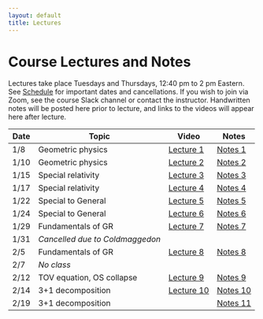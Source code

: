 ```yaml
---
layout: default
title: Lectures
---
```


# Course Lectures and Notes

Lectures take place Tuesdays and Thursdays, 12:40 pm to 2 pm Eastern. See [Schedule](schedule.md) for important dates and cancellations. If you wish to join via Zoom, see the course Slack channel or contact the instructor. Handwritten notes will be posted here prior to lecture, and links to the videos will appear here after lecture.


Date  | Topic                      | Video | Notes 
------|----------------------------|-----------|----------
1/8  | Geometric physics | [Lecture 1](https://www.dropbox.com/s/rsvdjo7j6lfp7b3/ast900\_lecture1\_08012019.mp4?dl=0) | [Notes 1](notes/Lecture1.pdf)
1/10 | Geometric physics | [Lecture 2](https://www.dropbox.com/s/578qini5azmichy/ast900\_lecture2\_10012019.mov?dl=0) | [Notes 2](notes/Lecture2.pdf)
1/15 | Special relativity | [Lecture 3](https://www.dropbox.com/s/b6r4zbwo1fml4o6/ast900\_lecture3\_15012019.mp4?dl=0) | [Notes 3](notes/Lecture3.pdf)
1/17 | Special relativity | [Lecture 4](https://www.dropbox.com/s/l8zsd1i0t0j9y6l/ast900\_lecture4\_17012019.mp4?dl=0) | [Notes 4](notes/Lecture4.pdf)
1/22 | Special to General | [Lecture 5](https://www.dropbox.com/s/f18zry4eobgba81/ast900\_lecture5\_22012019.mp4?dl=0) | [Notes 5](notes/Lecture5.pdf)
1/24 | Special to General | [Lecture 6](https://www.dropbox.com/s/wljzpul20o03mbb/ast900\_lecture6\_24012019.mp4?dl=0) | [Notes 6](notes/Lecture6.pdf)
1/29 | Fundamentals of GR | [Lecture 7](https://youtu.be/40ZtUf9mHxg) | [Notes 7](notes/lecture7.pdf)
1/31 | _Cancelled due to Coldmaggedon_ 
2/5 | Fundamentals of GR | [Lecture 8](https://youtu.be/DDE-d7KqbP0) | [Notes 8](notes/Lecture8.pdf)
2/7 | _No class_ 
2/12 | TOV equation, OS collapse | [Lecture 9](https://youtu.be/z7o\_0Czikvo) | [Notes 9](notes/Lecture9.pdf)
2/14 | 3+1 decomposition | [Lecture 10](https://youtu.be/b4d2-f2MLqE) | [Notes 10](notes/Lecture10.pdf)
2/19 | 3+1 decomposition | | [Notes 11](notes/Lecture11.pdf)
